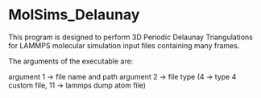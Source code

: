 # MolSims_Delaunay
This program is designed to perform 3D Periodic Delaunay Triangulations for LAMMPS molecular simulation input files containing many frames. 

The arguments of the executable are:

argument 1 -> file name and path
argument 2 -> file type (4 -> type 4 custom file, 11 -> lammps dump atom file)


